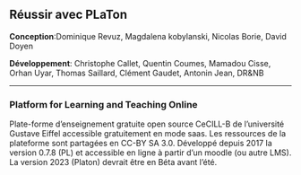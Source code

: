 ## Réussir avec PLaTon  

**Conception**:Dominique Revuz, Magdalena kobylanski, Nicolas Borie, David Doyen  

**Développement**: Christophe Callet, Quentin Coumes, Mamadou Cisse, Orhan Uyar, Thomas Saillard, Clément Gaudet, Antonin Jean, DR&NB  

---

###  Platform for Learning and Teaching Online

<p>
Plate-forme d’enseignement gratuite open source CeCILL-B  
de l’université Gustave Eiffel accessible gratuitement en mode saas.  
Les ressources de la plateforme sont partagées en CC-BY SA 3.0.  
Développé depuis 2017 la version 0.7.8 (PL) et accessible  
en ligne à partir d’un moodle (ou autre LMS).  
La version 2023 (Platon) devrait être en Béta avant l’été.  
</p>